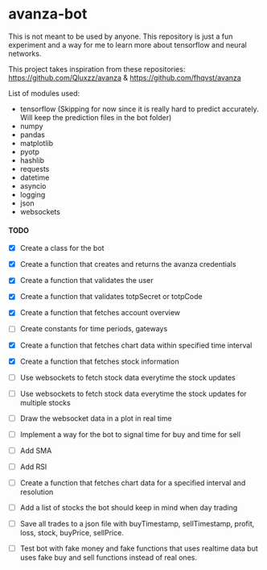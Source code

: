 # avanza-bot

This is not meant to be used by anyone. This repository is just a fun experiment and a way for me to learn more about tensorflow and neural networks.

This project takes inspiration from these repositories: https://github.com/Qluxzz/avanza & https://github.com/fhqvst/avanza

List of modules used:
- tensorflow (Skipping for now since it is really hard to predict accurately. Will keep the prediction files in the bot folder)
- numpy
- pandas
- matplotlib
- pyotp
- hashlib
- requests
- datetime
- asyncio
- logging
- json
- websockets

#### TODO

- [x] Create a class for the bot
- [x] Create a function that creates and returns the avanza credentials
- [x] Create a function that validates the user
- [x] Create a function that validates totpSecret or totpCode
- [x] Create a function that fetches account overview
- [ ] Create constants for time periods, gateways
- [x] Create a function that fetches chart data within specified time interval
- [x] Create a function that fetches stock information
- [ ] Use websockets to fetch stock data everytime the stock updates
- [ ] Use websockets to fetch stock data everytime the stock updates for multiple stocks
- [ ] Draw the websocket data in a plot in real time
- [ ] Implement a way for the bot to signal time for buy and time for sell
- [ ] Add SMA
- [ ] Add RSI
- [ ] Create a function that fetches chart data for a specified interval and resolution
- [ ] Add a list of stocks the bot should keep in mind when day trading
- [ ] Save all trades to a json file with buyTimestamp, sellTimestamp, profit, loss, stock, buyPrice, sellPrice.
- [ ] Test bot with fake money and fake functions that uses realtime data but uses fake buy and sell functions instead of real ones.




